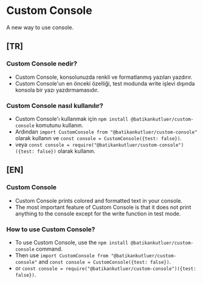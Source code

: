 # Custom Console

A new way to use console.

## [TR]

### Custom Console nedir?

- Custom Console, konsolunuzda renkli ve formatlanmış yazıları yazdırır.
- Custom Console'un en önceki özelliği, test modunda write işlevi dışında konsola bir yazı yazdırmamasıdır.

### Custom Console nasıl kullanılır?

- Custom Console'ı kullanmak için `npm install @batikankutluer/custom-console` komutunu kullanın.
- Ardından `import CustomConsole from "@batikankutluer/custom-console"` olarak kullanın ve `const console = CustomConsole({test: false})`.
- veya `const console = require("@batikankutluer/custom-console")({test: false})` olarak kullanın.

## [EN]

### Custom Console

- Custom Console prints colored and formatted text in your console.
- The most important feature of Custom Console is that it does not print anything to the console except for the write function in test mode.

### How to use Custom Console?

- To use Custom Console, use the `npm install @batikankutluer/custom-console` command.
- Then use `import CustomConsole from "@batikankutluer/custom-console"` and `const console = CustomConsole({test: false})`.
- or `const console = require("@batikankutluer/custom-console")({test: false})`.
